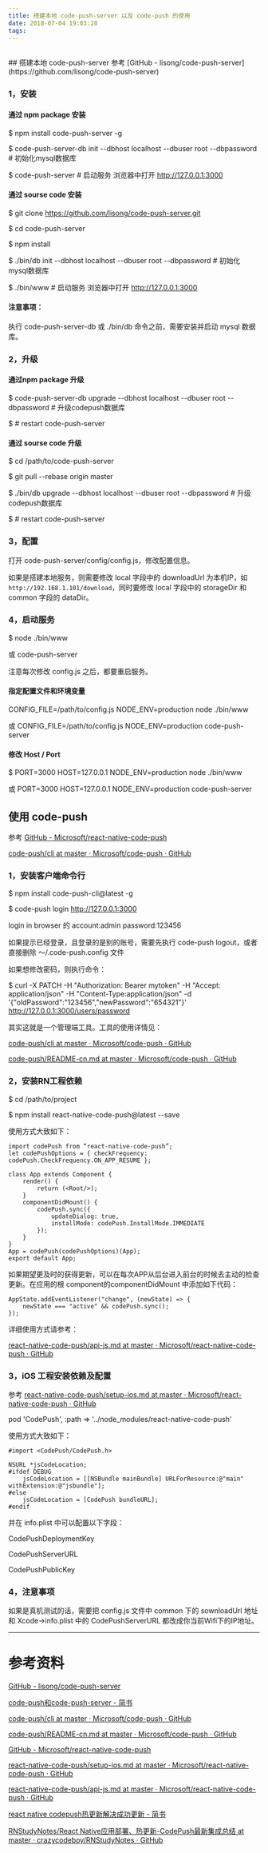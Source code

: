 ```yaml
---
title: 搭建本地 code-push-server 以及 code-push 的使用
date: 2018-07-04 19:03:28
tags:
---
```


</br>
## 搭建本地 code-push-server
参考 [GitHub - lisong/code-push-server](https://github.com/lisong/code-push-server)

### 1，安装
#### 通过 npm package 安装
$ npm install code-push-server -g

$ code-push-server-db init --dbhost localhost --dbuser root --dbpassword # 初始化mysql数据库

$ code-push-server # 启动服务 浏览器中打开 http://127.0.0.1:3000

#### 通过 sourse code 安装
$ git clone https://github.com/lisong/code-push-server.git

$ cd code-push-server

$ npm install

$ ./bin/db init --dbhost localhost --dbuser root --dbpassword # 初始化mysql数据库

$ ./bin/www # 启动服务 浏览器中打开 http://127.0.0.1:3000

#### 注意事项：
执行 code-push-server-db 或 ./bin/db 命令之前，需要安装并启动 mysql 数据库。

### 2，升级
#### 通过npm package 升级
$ code-push-server-db upgrade --dbhost localhost --dbuser root --dbpassword # 升级codepush数据库

$ # restart code-push-server

#### 通过 sourse code 升级
$ cd /path/to/code-push-server

$ git pull --rebase origin master

$ ./bin/db upgrade --dbhost localhost --dbuser root --dbpassword # 升级codepush数据库

$ # restart code-push-server

### 3，配置
打开 code-push-server/config/config.js，修改配置信息。

如果是搭建本地服务，则需要修改 local 字段中的 downloadUrl 为本机IP，如 `http://192.168.1.101/download`，同时要修改 local 字段中的 storageDir 和 common 字段的 dataDir。

### 4，启动服务
$ node ./bin/www 

或 code-push-server

注意每次修改 config.js 之后，都要重启服务。

#### 指定配置文件和环境变量
CONFIG_FILE=/path/to/config.js NODE_ENV=production node ./bin/www

或 CONFIG_FILE=/path/to/config.js NODE_ENV=production code-push-server

#### 修改 Host / Port
$ PORT=3000 HOST=127.0.0.1 NODE_ENV=production node ./bin/www
 
 或 PORT=3000 HOST=127.0.0.1 NODE_ENV=production code-push-server

## 使用 code-push
参考 [GitHub - Microsoft/react-native-code-push](https://github.com/Microsoft/react-native-code-push)

[code-push/cli at master · Microsoft/code-push · GitHub](https://github.com/Microsoft/code-push/tree/master/cli#patching-releases)

### 1，安装客户端命令行
$ npm install code-push-cli@latest -g

$ code-push login http://127.0.0.1:3000 

login in browser 的 account:admin password:123456

如果提示已经登录，且登录的是别的账号，需要先执行 code-push logout，或者直接删除 ～/.code-push.config 文件

如果想修改密码，则执行命令：

$ curl -X PATCH -H "Authorization: Bearer mytoken" -H "Accept: application/json" -H "Content-Type:application/json" -d '{"oldPassword":"123456","newPassword":"654321"}' http://127.0.0.1:3000/users/password

其实这就是一个管理端工具。工具的使用详情见：

[code-push/cli at master · Microsoft/code-push · GitHub](https://github.com/Microsoft/code-push/tree/master/cli#patching-releases)

[code-push/README-cn.md at master · Microsoft/code-push · GitHub](https://github.com/Microsoft/code-push/blob/master/cli/README-cn.md)

### 2，安装RN工程依赖
$ cd /path/to/project

$ npm install react-native-code-push@latest --save

使用方式大致如下：
```
import codePush from “react-native-code-push”;
let codePushOptions = { checkFrequency: codePush.CheckFrequency.ON_APP_RESUME };

class App extends Component {
    render() {
        return (<Root/>);
    }
    componentDidMount() {
        codePush.sync({
            updateDialog: true,
            installMode: codePush.InstallMode.IMMEDIATE
        });
    }
}
App = codePush(codePushOptions)(App);
export default App;
```

如果期望更及时的获得更新，可以在每次APP从后台进入前台的时候去主动的检查更新。在应用的根 component的componentDidMount 中添加如下代码：
```
AppState.addEventListener("change", (newState) => {
    newState === "active" && codePush.sync();
});
```

详细使用方式请参考：
 
 [react-native-code-push/api-js.md at master · Microsoft/react-native-code-push · GitHub](https://github.com/Microsoft/react-native-code-push/blob/master/docs/api-js.md#codepushcheckforupdate)

### 3，iOS 工程安装依赖及配置
参考 [react-native-code-push/setup-ios.md at master · Microsoft/react-native-code-push · GitHub](https://github.com/Microsoft/react-native-code-push/blob/master/docs/setup-ios.md)

pod 'CodePush', :path => '../node_modules/react-native-code-push'

使用方式大致如下：
```
#import <CodePush/CodePush.h>

NSURL *jsCodeLocation;
#ifdef DEBUG
    jsCodeLocation = [[NSBundle mainBundle] URLForResource:@"main" withExtension:@"jsbundle"];
#else
    jsCodeLocation = [CodePush bundleURL];
#endif
```

并在 info.plist 中可以配置以下字段：

CodePushDeploymentKey

CodePushServerURL

CodePushPublicKey

### 4，注意事项
如果是真机测试的话，需要把 config.js 文件中 common 下的 sownloadUrl 地址和 Xcode->info.plist 中的 CodePushServerURL 都改成你当前Wifi下的IP地址。
</br>

----
# 参考资料
[GitHub - lisong/code-push-server](https://github.com/lisong/code-push-server)

[code-push和code-push-server - 简书](https://www.jianshu.com/p/ca4beb5973bb)



[code-push/cli at master · Microsoft/code-push · GitHub](https://github.com/Microsoft/code-push/tree/master/cli#patching-releases)

[code-push/README-cn.md at master · Microsoft/code-push · GitHub](https://github.com/Microsoft/code-push/blob/master/cli/README-cn.md)

[GitHub - Microsoft/react-native-code-push](https://github.com/Microsoft/react-native-code-push)

[react-native-code-push/setup-ios.md at master · Microsoft/react-native-code-push · GitHub](https://github.com/Microsoft/react-native-code-push/blob/master/docs/setup-ios.md)

 [react-native-code-push/api-js.md at master · Microsoft/react-native-code-push · GitHub](https://github.com/Microsoft/react-native-code-push/blob/master/docs/api-js.md#codepushcheckforupdate)

[react native codepush热更新解决成功更新 - 简书](https://www.jianshu.com/p/fa362da953c7)

[RNStudyNotes/React Native应用部署、热更新-CodePush最新集成总结 at master · crazycodeboy/RNStudyNotes · GitHub](https://github.com/crazycodeboy/RNStudyNotes/tree/master/React%20Native%E5%BA%94%E7%94%A8%E9%83%A8%E7%BD%B2%E3%80%81%E7%83%AD%E6%9B%B4%E6%96%B0-CodePush%E6%9C%80%E6%96%B0%E9%9B%86%E6%88%90%E6%80%BB%E7%BB%93#%E9%9B%86%E6%88%90codepush-sdk)

